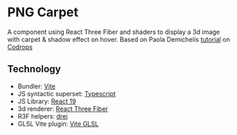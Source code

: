 # PNG Carpet

A component using React Three Fiber and shaders to display a 3d image with carpet & shadow effect on hover.
Based on Paola Demichelis [tutorial](https://tympanus.net/codrops/2025/03/24/animating-letters-with-shaders-interactive-text-effect-with-three-js-glsl/) on [Codrops](https://tympanus.net/codrops/)

## Technology

- Bundler: [Vite](https://vite.dev/)
- JS syntactic superset: [Typescript](https://www.typescriptlang.org/)
- JS Library: [React 19](https://react.dev/)
- 3d renderer: [React Three Fiber](https://r3f.docs.pmnd.rs/)
- R3F helpers: [drei](https://github.com/pmndrs/drei)
- GLSL Vite plugin: [Vite GLSL](https://www.npmjs.com/package/vite-plugin-glsl)
